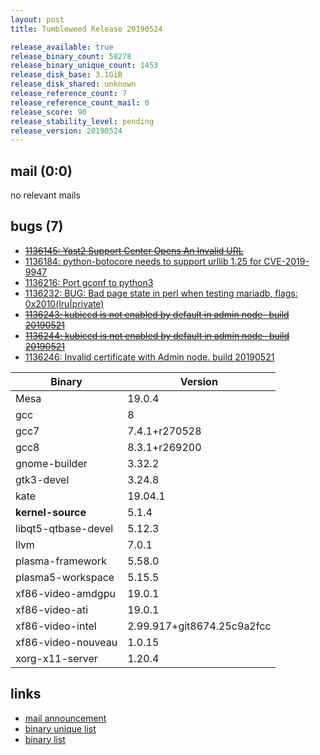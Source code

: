 ```yaml
---
layout: post
title: Tumbleweed Release 20190524

release_available: true
release_binary_count: 58278
release_binary_unique_count: 1453
release_disk_base: 3.1GiB
release_disk_shared: unknown
release_reference_count: 7
release_reference_count_mail: 0
release_score: 90
release_stability_level: pending
release_version: 20190524
---
```


## mail (0:0)

no relevant mails

## bugs (7)

<!--more-->

- ~~[1136145: Yast2 Support Center Opens An Invalid URL](https://bugzilla.opensuse.org/show_bug.cgi?id=1136145)~~
- [1136184: python-botocore needs to support urllib 1.25 for CVE-2019-9947](https://bugzilla.opensuse.org/show_bug.cgi?id=1136184)
- [1136216: Port gconf to python3](https://bugzilla.opensuse.org/show_bug.cgi?id=1136216)
- [1136232: BUG: Bad page state in perl when testing mariadb, flags: 0x2010(lru|private)](https://bugzilla.opensuse.org/show_bug.cgi?id=1136232)
- ~~[1136243: kubiccd is not enabled by default in admin node-  build 20190521](https://bugzilla.opensuse.org/show_bug.cgi?id=1136243)~~
- ~~[1136244: kubiccd is not enabled by default in admin node-  build 20190521](https://bugzilla.opensuse.org/show_bug.cgi?id=1136244)~~
- [1136246: Invalid certificate with Admin node. build 20190521](https://bugzilla.opensuse.org/show_bug.cgi?id=1136246)

Binary | Version
--- | ---
Mesa | 19.0.4
gcc | 8
gcc7 | 7.4.1+r270528
gcc8 | 8.3.1+r269200
gnome-builder | 3.32.2
gtk3-devel | 3.24.8
kate | 19.04.1
**kernel-source** | 5.1.4
libqt5-qtbase-devel | 5.12.3
llvm | 7.0.1
plasma-framework | 5.58.0
plasma5-workspace | 5.15.5
xf86-video-amdgpu | 19.0.1
xf86-video-ati | 19.0.1
xf86-video-intel | 2.99.917+git8674.25c9a2fcc
xf86-video-nouveau | 1.0.15
xorg-x11-server | 1.20.4

## links

- [mail announcement](https://lists.opensuse.org/opensuse-factory/2019-05/msg00298.html)
- [binary unique list](http://download.opensuse.org/history/20190524/rpm.unique.list)
- [binary list](http://download.opensuse.org/history/20190524/rpm.list)
